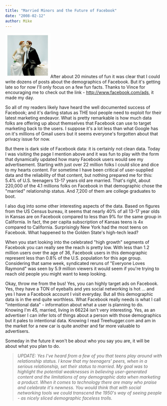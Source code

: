 ```yaml
---
title: "Married Minors and the Future of Facebook"
date: "2008-02-12"
author: Mike
---
```


![wedding.jpg](images/wedding.jpg)After about 20 minutes of fun it was clear that I could write dozens of posts about the demographics of Facebook. But it's getting late so for now I'll only focus on a few fun facts. Thanks to Vince for encouraging me to check out the link - http://www.facebook.com/ads, it made my day.

So all of my readers likely have heard the well documented success of Facebook; and it's darling status as THE tool people need to exploit for their latest marketing endeavor. What is pretty remarkable is how much data folks are offering up about themselves that Facebook can use to target marketing back to the users. I suppose it's a lot less than what Google has on it's millions of Gmail users but it seems everyone's forgotten about that privacy issue for now.

But there is dark side of Facebook data: it is certainly not clean data. Today I was visiting the page I mention above and it was fun to play with the form that dynamically updated how many Facebook users would see my advertisement. Starting with just over 22 million folks I could slice and dice to my hearts content. For sometime I have been critical of user-supplied data and the reliability of that content, but nothing prepared me for this: 5.4% of U.S. teenagers 13-17 years old are married. That's right, about 220,000 of the 4.1 millions folks on Facebook in that demographic chose the "married" relationship status. And 7,200 of them are college graduates to boot.

I also dug into some other interesting aspects of the data. Based on figures from the US Census bureau, it seems that nearly 40% of all 13-17 year olds in Kansas are on Facebook compared to less than 9% for the same group in California. In fact, the per capita subscription of Kansas teens is 4x compared to California. Surprisingly New York had the most teens on Facebook. What happened to the Golden State's high-tech lead?

When you start looking into the celebrated "high growth" segments of Facebook you can really see the reach is pretty low. With less than 1.2 million users over the age of 36, Facebook users in this demographic represent less than 0.8% of the U.S. population for this age group. Considering that same week, syndicated reruns of "Everyone Loves Raymond" was seen by 5.9 million viewers it would seem if you're trying to reach old people you might want to keep looking.

Okay, throw me from the bus! Yes, you can highly target ads on Facebook. Yes, they have a TON of eyeballs and yes social networking is hot ... and yes I have a Facebook account I visit everyday. But all this demographic data is in the end quite worthless. What Facebook really needs is what I call "intentional data" - information about what a user is planning to do. Knowing I'm 45, married, living in 66224 isn't very interesting. Yes, as an advertiser I can infer lots of things about a person with those demographics but it pales to intentional data. Knowing I read Treehugger.com and am in the market for a new car is quite another and far more valuable to advertisers.

Someday in the future it won't be about who you say you are, it will be about what you plan to do.

> _UPDATE: Yes I've heard from a few of you that teens play around with relationship status. I know that my teenagers' peers, when in a serious relationship, set their status to married. My goal was to highlight the potential weaknesses in believing user-generated content and the limitations of any demographic data when marketing a product. When it comes to technology there are many who praise and celebrate it's newness. You would think that with social networking tools we could transcend the 1950's way of seeing people - as nicely sliced demographic faceless trolls._

